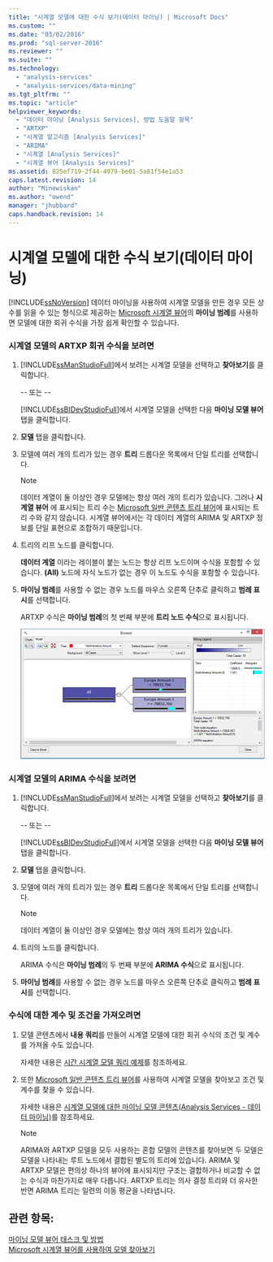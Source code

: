 ```yaml
---
title: "시계열 모델에 대한 수식 보기(데이터 마이닝) | Microsoft Docs"
ms.custom: ""
ms.date: "03/02/2016"
ms.prod: "sql-server-2016"
ms.reviewer: ""
ms.suite: ""
ms.technology: 
  - "analysis-services"
  - "analysis-services/data-mining"
ms.tgt_pltfrm: ""
ms.topic: "article"
helpviewer_keywords: 
  - "데이터 마이닝 [Analysis Services], 방법 도움말 항목"
  - "ARTXP"
  - "시계열 알고리즘 [Analysis Services]"
  - "ARIMA"
  - "시계열 [Analysis Services]"
  - "시계열 뷰어 [Analysis Services]"
ms.assetid: 825ef719-2f44-4979-be01-5a81f54e1a53
caps.latest.revision: 14
author: "Minewiskan"
ms.author: "owend"
manager: "jhubbard"
caps.handback.revision: 14
---
```

# 시계열 모델에 대한 수식 보기(데이터 마이닝)
  [!INCLUDE[ssNoVersion](../../includes/ssnoversion-md.md)] 데이터 마이닝을 사용하여 시계열 모델을 만든 경우 모든 상수를 읽을 수 있는 형식으로 제공하는 [Microsoft 시계열 뷰어](../../analysis-services/data-mining/browse-a-model-using-the-microsoft-time-series-viewer.md)의 **마이닝 범례**를 사용하면 모델에 대한 회귀 수식을 가장 쉽게 확인할 수 있습니다.  
  
### 시계열 모델의 ARTXP 회귀 수식을 보려면  
  
1.  [!INCLUDE[ssManStudioFull](../../includes/ssmanstudiofull-md.md)]에서 보려는 시계열 모델을 선택하고 **찾아보기**를 클릭합니다.  
  
     -- 또는 --  
  
     [!INCLUDE[ssBIDevStudioFull](../../includes/ssbidevstudiofull-md.md)]에서 시계열 모델을 선택한 다음 **마이닝 모델 뷰어** 탭을 클릭합니다.  
  
2.  **모델** 탭을 클릭합니다.  
  
3.  모델에 여러 개의 트리가 있는 경우 **트리** 드롭다운 목록에서 단일 트리를 선택합니다.  
  
    > [!NOTE]  
    >  데이터 계열이 둘 이상인 경우 모델에는 항상 여러 개의 트리가 있습니다. 그러나 **시계열 뷰어** 에 표시되는 트리 수는 [Microsoft 일반 콘텐츠 트리 뷰어](../Topic/Microsoft%20Generic%20Content%20Tree%20Viewer%20\(Data%20Mining\).md)에 표시되는 트리 수와 같지 않습니다. 시계열 뷰어에서는 각 데이터 계열의 ARIMA 및 ARTXP 정보를 단일 표현으로 조합하기 때문입니다.  
  
4.  트리의 리프 노드를 클릭합니다.  
  
     **데이터 계열** 이라는 레이블이 붙는 노드는 항상 리프 노드이며 수식을 포함할 수 있습니다. **(All)** 노드에 자식 노드가 없는 경우 이 노드도 수식을 포함할 수 있습니다.  
  
5.  **마이닝 범례**를 사용할 수 없는 경우 노드를 마우스 오른쪽 단추로 클릭하고 **범례 표시**를 선택합니다.  
  
     ARTXP 수식은 **마이닝 범례**의 첫 번째 부분에 **트리 노드 수식**으로 표시됩니다.  
  
     ![viewing the time series formula in the legend](../../analysis-services/data-mining/media/ssdm-timeserieslegend.png "viewing the time series formula in the legend")  
  
### 시계열 모델의 ARIMA 수식을 보려면  
  
1.  [!INCLUDE[ssManStudioFull](../../includes/ssmanstudiofull-md.md)]에서 보려는 시계열 모델을 선택하고 **찾아보기**를 클릭합니다.  
  
     -- 또는 --  
  
     [!INCLUDE[ssBIDevStudioFull](../../includes/ssbidevstudiofull-md.md)]에서 시계열 모델을 선택한 다음 **마이닝 모델 뷰어** 탭을 클릭합니다.  
  
2.  **모델** 탭을 클릭합니다.  
  
3.  모델에 여러 개의 트리가 있는 경우 **트리** 드롭다운 목록에서 단일 트리를 선택합니다.  
  
    > [!NOTE]  
    >  데이터 계열이 둘 이상인 경우 모델에는 항상 여러 개의 트리가 있습니다.  
  
4.  트리의 노드를 클릭합니다.  
  
     ARIMA 수식은 **마이닝 범례**의 두 번째 부분에 **ARIMA 수식**으로 표시됩니다.  
  
5.  **마이닝 범례**를 사용할 수 없는 경우 노드를 마우스 오른쪽 단추로 클릭하고 **범례 표시**를 선택합니다.  
  
### 수식에 대한 계수 및 조건을 가져오려면  
  
1.  모델 콘텐츠에서 **내용 쿼리**를 만들어 시계열 모델에 대한 회귀 수식의 조건 및 계수를 가져올 수도 있습니다.  
  
     자세한 내용은 [시간 시계열 모델 쿼리 예제](../../analysis-services/data-mining/time-series-model-query-examples.md)를 참조하세요.  
  
2.  또한 [Microsoft 일반 콘텐츠 트리 뷰어](../Topic/Microsoft%20Generic%20Content%20Tree%20Viewer%20\(Data%20Mining\).md)를 사용하여 시계열 모델을 찾아보고 조건 및 계수를 찾을 수 있습니다.  
  
     자세한 내용은 [시계열 모델에 대한 마이닝 모델 콘텐츠&#40;Analysis Services - 데이터 마이닝&#41;](../../analysis-services/data-mining/mining-model-content-for-time-series-models-analysis-services-data-mining.md)를 참조하세요.  
  
    > [!NOTE]  
    >  ARIMA와 ARTXP 모델을 모두 사용하는 혼합 모델의 콘텐츠를 찾아보면 두 모델은 모델을 나타내는 루트 노드에서 결합된 별도의 트리에 있습니다. ARIMA 및 ARTXP 모델은 편의상 하나의 뷰어에 표시되지만 구조는 결합하거나 비교할 수 없는 수식과 마찬가지로 매우 다릅니다. ARTXP 트리는 의사 결정 트리와 더 유사한 반면 ARIMA 트리는 일련의 이동 평균을 나타냅니다.  
  
## 관련 항목:  
 [마이닝 모델 뷰어 태스크 및 방법](../../analysis-services/data-mining/mining-model-viewer-tasks-and-how-tos.md)   
 [Microsoft 시계열 뷰어를 사용하여 모델 찾아보기](../../analysis-services/data-mining/browse-a-model-using-the-microsoft-time-series-viewer.md)  
  
  